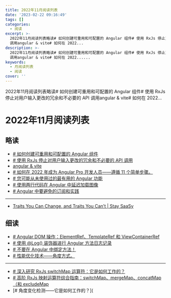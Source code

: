 ```yaml
---
title: 2022年11月阅读列表
date: '2023-02-22 09:16:49'
tags: []
categories:
  - 阅读
excerpt: >-
  2022年11月阅读列表略读# 如何创建可重用和可配置的 Angular 组件# 使用 RxJs 停止对用户输入更改的冗余和不必要的 API
  调用angular & vite# 如何在 2022...
description: >-
  2022年11月阅读列表略读# 如何创建可重用和可配置的 Angular 组件# 使用 RxJs 停止对用户输入更改的冗余和不必要的 API
  调用angular & vite# 如何在 2022......
keywords:
  - 月阅读列表
  - 阅读
cover: ''
---
```


2022年11月阅读列表略读# 如何创建可重用和可配置的 Angular 组件# 使用 RxJs 停止对用户输入更改的冗余和不必要的 API 调用angular & vite# 如何在 2022...
<!-- more -->
# 2022年11月阅读列表

## 略读

*   [\# 如何创建可重用和可配置的 Angular 组件](https://javascript.plainenglish.io/creating-reusable-configurable-angular-components-b7fcba2f5f38)
*   [\# 使用 RxJs 停止对用户输入更改的冗余和不必要的 API 调用](https://medium.com/@imfaizanahmed/stop-redundant-and-unnecessary-api-calls-on-user-input-change-using-rxjs-2d42e8d4a8e7)
*   [angular & vite](https://medium.com/@hiepxanh/angular-vite-example-is-crazy-fast-3ee4d730020c)
*   [\# 如何在 2022 年成为 Angular Pro 开发人员——遵循 11 个简单步骤。](https://iabu94.medium.com/are-you-an-angular-pro-developer-then-you-must-follow-this-ec33142ce75)
*   [\# 您可能从未使用过的最有用的 Angular 功能](https://javascript.plainenglish.io/most-useful-angular-features-youve-probably-never-used-a64522e747a9)
*   [\# 使用两行代码在 Angular 中延迟加载图像](https://netbasal.com/lazy-load-images-in-angular-with-two-lines-of-code-beb13cd5a1c4)
*   [\# Angular 中要避免的订阅和实践](https://medium.com/@ConorJonOReilly/subscriptions-practices-to-avoid-in-angular-4eefa0316727)

* * *

*   [Traits You Can Change, and Traits You Can’t | Stay SaaSy](https://staysaasy.com/leadership/2022/11/06/traits-you-can-change-and-traits-you-cant.html)

## 细读

*   [\# Angular DOM 操作：ElementRef、TemplateRef 和 ViewContainerRef](https://javascript.plainenglish.io/angular-elementref-templateref-viewcontainerref-8517b7ce3274)
*   [\# 使用 @Log() 装饰器进行 Angular 方法日志记录](https://medium.com/@joosep.parts/angular-method-logging-with-log-decorator-9fe9243ff859)
*   [\# 不要在 Angular 中绑定方法！](https://levelup.gitconnected.com/angular-dont-use-functions-in-templates-f33d67db18da)
*   [\# 性能优化技术——角度方式。](https://medium.com/@sajidreshmi94/performance-optimization-techniques-angular-way-98b87da7e2bf)

* * *

*   [\# 深入研究 RxJs switchMap 运算符：它是如何工作的？](https://blog.angular-university.io/rxjs-switchmap-operator/)
*   [\# 高阶 RxJs 映射运算符综合指南：switchMap、mergeMap、concatMap（和 excludeMap](https://blog.angular-university.io/rxjs-higher-order-mapping/)
*   \[# 角度变化检测——它是如何工作的？\](

